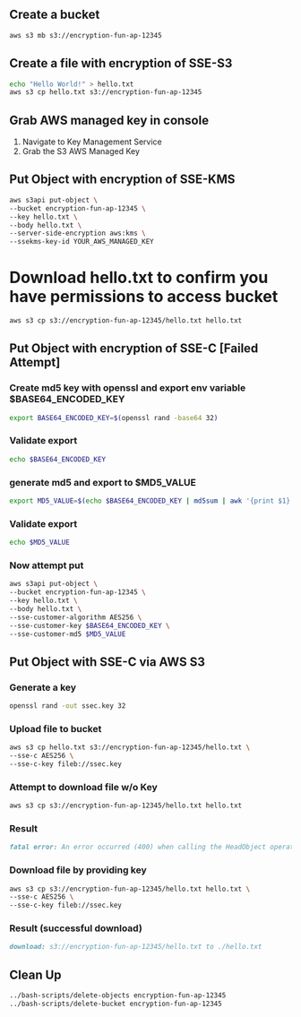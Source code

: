 ## Create a bucket

```sh
aws s3 mb s3://encryption-fun-ap-12345
```

## Create a file with encryption of SSE-S3

```sh
echo "Hello World!" > hello.txt
aws s3 cp hello.txt s3://encryption-fun-ap-12345
```

## Grab AWS managed key in console

1. Navigate to Key Management Service
2. Grab the S3 AWS Managed Key

## Put Object with encryption of SSE-KMS

```sh
aws s3api put-object \
--bucket encryption-fun-ap-12345 \
--key hello.txt \
--body hello.txt \
--server-side-encryption aws:kms \
--ssekms-key-id YOUR_AWS_MANAGED_KEY
```

# Download hello.txt to confirm you have permissions to access bucket

```sh
aws s3 cp s3://encryption-fun-ap-12345/hello.txt hello.txt
```

## Put Object with encryption of SSE-C [Failed Attempt]

### Create md5 key with openssl and export env variable $BASE64_ENCODED_KEY

```sh
export BASE64_ENCODED_KEY=$(openssl rand -base64 32)
```

### Validate export

```sh
echo $BASE64_ENCODED_KEY
```

### generate md5 and export to $MD5_VALUE

```sh
export MD5_VALUE=$(echo $BASE64_ENCODED_KEY | md5sum | awk '{print $1}' | base64 -w0)
```

### Validate export
```sh
echo $MD5_VALUE
```

### Now attempt put

```sh
aws s3api put-object \
--bucket encryption-fun-ap-12345 \
--key hello.txt \
--body hello.txt \
--sse-customer-algorithm AES256 \
--sse-customer-key $BASE64_ENCODED_KEY \
--sse-customer-md5 $MD5_VALUE
```

## Put Object with SSE-C via AWS S3

### Generate a key
```sh
openssl rand -out ssec.key 32
```
### Upload file to bucket
```sh
aws s3 cp hello.txt s3://encryption-fun-ap-12345/hello.txt \
--sse-c AES256 \
--sse-c-key fileb://ssec.key
```

### Attempt to download file w/o Key

```sh
aws s3 cp s3://encryption-fun-ap-12345/hello.txt hello.txt

```
### Result
```md
fatal error: An error occurred (400) when calling the HeadObject operation: Bad Request
```

### Download file by providing key

```sh
aws s3 cp s3://encryption-fun-ap-12345/hello.txt hello.txt \
--sse-c AES256 \
--sse-c-key fileb://ssec.key
```

### Result (successful download)

```md
download: s3://encryption-fun-ap-12345/hello.txt to ./hello.txt
```
## Clean Up

```sh
../bash-scripts/delete-objects encryption-fun-ap-12345
../bash-scripts/delete-bucket encryption-fun-ap-12345
```